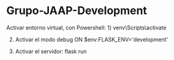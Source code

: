 # Grupo-JAAP-Development

Activar entorno virtual, con Powershell:
1) 
venv\Scripts\activate

2) Activar el modo debug ON
$env:FLASK_ENV='development'

3) Activar el servidor:
flask run